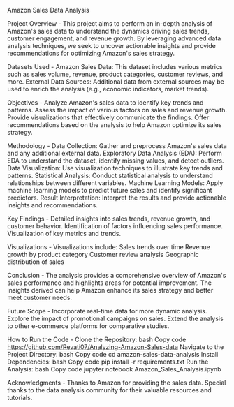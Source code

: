 Amazon Sales Data Analysis

Project Overview -
This project aims to perform an in-depth analysis of Amazon's sales data to understand the dynamics driving sales trends, customer engagement, and revenue growth. By leveraging advanced data analysis techniques, we seek to uncover actionable insights and provide recommendations for optimizing Amazon's sales strategy.

Datasets Used -
Amazon Sales Data: This dataset includes various metrics such as sales volume, revenue, product categories, customer reviews, and more.
External Data Sources: Additional data from external sources may be used to enrich the analysis (e.g., economic indicators, market trends).

Objectives -
Analyze Amazon's sales data to identify key trends and patterns.
Assess the impact of various factors on sales and revenue growth.
Provide visualizations that effectively communicate the findings.
Offer recommendations based on the analysis to help Amazon optimize its sales strategy.

Methodology -
Data Collection: Gather and preprocess Amazon's sales data and any additional external data.
Exploratory Data Analysis (EDA): Perform EDA to understand the dataset, identify missing values, and detect outliers.
Data Visualization: Use visualization techniques to illustrate key trends and patterns.
Statistical Analysis: Conduct statistical analysis to understand relationships between different variables.
Machine Learning Models: Apply machine learning models to predict future sales and identify significant predictors.
Result Interpretation: Interpret the results and provide actionable insights and recommendations.

Key Findings -
Detailed insights into sales trends, revenue growth, and customer behavior.
Identification of factors influencing sales performance.
Visualization of key metrics and trends.

Visualizations -
Visualizations include:
Sales trends over time
Revenue growth by product category
Customer review analysis
Geographic distribution of sales

Conclusion -
The analysis provides a comprehensive overview of Amazon's sales performance and highlights areas for potential improvement. The insights derived can help Amazon enhance its sales strategy and better meet customer needs.

Future Scope -
Incorporate real-time data for more dynamic analysis.
Explore the impact of promotional campaigns on sales.
Extend the analysis to other e-commerce platforms for comparative studies.

How to Run the Code -
Clone the Repository:
bash
Copy code
https://github.com/Revati07/Analyzing-Amazon-Sales-data
Navigate to the Project Directory:
bash
Copy code
cd amazon-sales-data-analysis
Install Dependencies:
bash
Copy code
pip install -r requirements.txt
Run the Analysis:
bash
Copy code
jupyter notebook Amazon_Sales_Analysis.ipynb

Acknowledgments -
Thanks to Amazon for providing the sales data.
Special thanks to the data analysis community for their valuable resources and tutorials.
